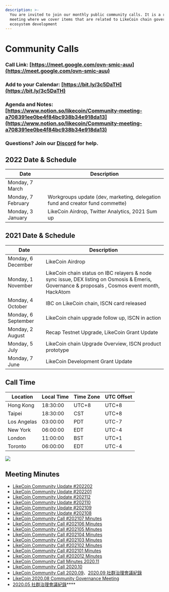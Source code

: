 ```yaml
---
description: >-
  You are invited to join our monthly public community calls. It is a recurrent
  meeting where we cover items that are related to LikeCoin chain governance and
  ecosystem development
---
```


# Community Calls

### Call Link: [https://meet.google.com/ovn-smic-auu](https://meet.google.com/ovn-smic-auu)

### Add to your Calendar: [https://bit.ly/3c5DaTH](https://bit.ly/3c5DaTH)

### Agenda and Notes: [https://www.notion.so/likecoin/Community-meeting-a708391ee0be4f84bc938b34e918da13](https://www.notion.so/likecoin/Community-meeting-a708391ee0be4f84bc938b34e918da13)

### Questions? Join our [Discord](http://discord.gg/likecoin) for help.

## **2022 Date & Schedule**

| **Date**           | **Description**                                                               |
| ------------------ | ----------------------------------------------------------------------------- |
| Monday, 7 March    |                                                                               |
| Monday, 7 February | Workgroups update (dev, marketing, delegation fund and creator fund commette) |
| Monday, 3 January  | LikeCoin Airdrop, Twitter Analytics, 2021 Sum up                              |

## **2021 Date & Schedule**

| **Date**            | **Description**                                                                                                                                 |
| ------------------- | ----------------------------------------------------------------------------------------------------------------------------------------------- |
| Monday, 6 December  | LikeCoin Airdrop                                                                                                                                |
| Monday, 1 November  | LikeCoin chain status on IBC relayers & node sync issue, DEX listing on Osmosis & Emeris, Governance & proposals , Cosmos event month, HackAtom |
| Monday, 4 October   | IBC on LikeCoin chain, ISCN card released                                                                                                       |
| Monday, 6 September | LikeCoin chain upgrade follow up, ISCN in action                                                                                                |
| Monday, 2 August    | Recap Testnet Upgrade, LikeCoin Grant Update                                                                                                    |
| Monday, 5 July      | LikeCoin chain Upgrade Overview, ISCN product prototype                                                                                         |
| Monday, 7 June      | LikeCoin Development Grant Update                                                                                                               |

## **Call Time**

| **Location** | **Local Time** | **Time Zone** | **UTC Offset** |
| ------------ | -------------- | ------------- | -------------- |
| Hong Kong    | 18:30:00       | UTC+8         | UTC+8          |
| Taipei       | 18:30:00       | CST           | UTC+8          |
| Los Angelas  | 03:00:00       | PDT           | UTC-7          |
| New York     | 06:00:00       | EDT           | UTC-4          |
| London       | 11:00:00       | BST           | UTC+1          |
| Toronto      | 06:00:00       | EDT           | UTC-4          |

![](../../.gitbook/assets/likecoin\_ad70\_validators-01.png)

## Meeting Minutes

* [LikeCoin Community Update #202202](https://blog.like.co/likecoin-community-update-202202-17c025a79820)
* [LikeCoin Community Update #202201](https://medium.com/likecoin/likecoin-community-update-202201-56cd832486cd)
* [LikeCoin Community Update #202112](https://medium.com/likecoin/likecoin-community-update-202112-87ccb81518d1)
* [LikeCoin Community Update #202110](https://medium.com/likecoin/likecoin-community-update-202110-8b4b2aab4e4f)
* [LikeCoin Community Update #202109](https://medium.com/likecoin/likecoin-community-update-202109-a5722cb838dd)
* [LikeCoin Community Update #202108](https://medium.com/likecoin/likecoin-community-update-202108-abb71c67145c)
* [LikeCoin Community Call #202107 Minutes](https://medium.com/likecoin/likecoin-community-call-202107-minutes-7edeb276198d)
* [LikeCoin Community Call #202106 Minutes](https://medium.com/likecoin/likecoin-community-call-202106-minutes-3f971d47bf2f)
* [LikeCoin Community Call #202105 Minutes](https://medium.com/likecoin/likecoin-community-call-202105-minutes-be3e8bbfa9e5)
* [LikeCoin Community Call #202104 Minutes](https://medium.com/likecoin/likecoin-community-call-202104-minutes-a8e398e2a8a0)
* [LikeCoin Community Call #202103 Minutes](https://medium.com/likecoin/likecoin-community-call-202103-minutes-39c0f1c3d3d6)
* [LikeCoin Community Call #202102 Minutes](https://medium.com/likecoin/likecoin-community-call-202102-minutes-59a58295521)
* [LikeCoin Community Call #202101 Minutes  ](https://medium.com/likecoin/likecoin-community-call-202001-minutes-249fd43aebb4)
* [LikeCoin Community Call #202012 Minutes  ](https://medium.com/likecoin/likecoin-community-call-202012-minutes-72a9ba680e67)
* [LikeCoin Community Call Minutes 2020.11  ](https://medium.com/likecoin/likecoin-community-call-minutes-2020-11-5724d0923257)
* [LikeCoin Community Call 2020.10](https://medium.com/likecoin/likecoin-community-call-2020-10-df33b5a99fa7)
* [LikeCoin Community Call 2020.09](https://medium.com/likecoin/likecoin-community-call-2020-09-8531b7c7cfd3)、[2020.09 社群治理會議紀錄](https://matters.news/@ckxpress/like-coin-2020-09-%E7%A4%BE%E7%BE%A4%E6%B2%BB%E7%90%86%E6%9C%83%E8%AD%B0%E7%B4%80%E9%8C%84-bafyreiakhujndhwbwk53q6q55pr3rb3j64d75tamewgyfzjwmdpz2h7sfa)
* [LikeCoin 2020.08 Community Governance Meeting](https://medium.com/likecoin/likecoin-2020-08-community-governance-meeting-bfbfb54012c0)
* [2020.05 社群治理會議紀錄](https://matters.news/@likecoin/like-coin-%E7%A4%BE%E7%BE%A4%E6%9C%83%E8%AD%B0%E7%B4%80%E9%8C%84-2020-05-04-bafyreib5u65c4wtqd5rseezr63gos67xqqa2anyc4xbprqrtvvv5gidevq)****
